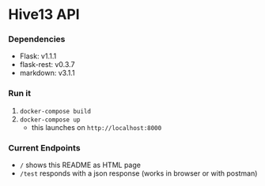 # Hive13 API

### Dependencies
- Flask:        v1.1.1
- flask-rest:   v0.3.7
- markdown:     v3.1.1

### Run it
1. `docker-compose build`
2. `docker-compose up`
    - this launches on `http://localhost:8000`

### Current Endpoints
* `/` shows this README as HTML page
* `/test` responds with a json response (works in browser or with postman)